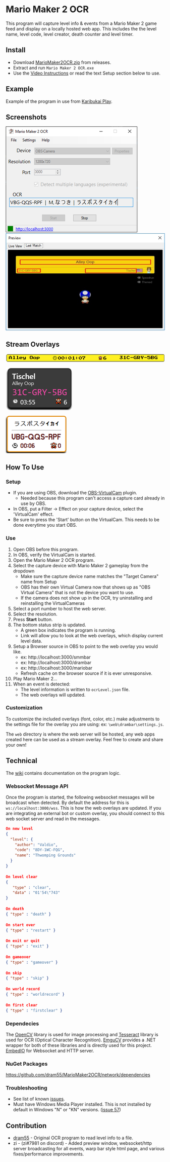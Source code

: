 # Mario Maker 2 OCR
This program will capture level info & events from a Mario Maker 2 game feed and display on a locally hosted web app. This includes the the level name, level code, level creator, death counter and level timer. 


## Install
- Download [MarioMaker2OCR.zip](https://github.com/dram55/MarioMaker2OCR/releases) from releases.
- Extract and run `Mario Maker 2 OCR.exe`
- Use the [Video Instructions](https://youtu.be/HsQZIANz1Yc) or read the text Setup section below to use. 

## Example
Example of the program in use from [Karibukai Play](https://youtu.be/myG9h01B4Bs?t=445).

## Screenshots
![](screenshots/screenshot.png) ![](screenshots/preview.jpg)

## Stream Overlays
![](screenshots/smmbar.png) 

![](screenshots/drambar.png)

![](screenshots/mariobar.png)



## How To Use
### Setup
- If you are using OBS, download the [OBS-VirtualCam](https://obsproject.com/forum/resources/obs-virtualcam.949/) plugin.
    - Needed because this program can't access a capture card already in use by OBS.
- In OBS, put a Filter -> Effect on your capture device, select the 'VirtualCam' effect.
- Be sure to press the 'Start' button on the VirtualCam. This needs to be done everytime you start OBS.

### Use
1) Open OBS before this program.
1) In OBS, verify the VirtualCam is started. 
1) Open the Mario Maker 2 OCR program.
1) Select the capture device with Mario Maker 2 gameplay from the dropdown 
   - Make sure the capture device name matches the "Target Camera" name from Setup
   - OBS has their own Virtual Camera now that shows up as "OBS Virtual Camera" that is not the device you want to use.
   - If the camera does not show up in the OCR, try uninstalling and reinstalling the VirtualCameras
1) Select a port number to host the web server.
1) Select the resolution.
1) Press **Start** button.
1) The bottom status strip is updated.
   - A green box indicates the program is running. 
   - Link will allow you to look at the web overlays, which display current level data.
1) Setup a Browser source in OBS to point to the web overlay you would like.
    - ex: http://localhost:3000/smmbar
    - ex: http://localhost:3000/drambar
    - ex: http://localhost:3000/mariobar
    - Refresh cache on the browser source if it is ever unresponsive.
1) Play Mario Maker 2...
1) When an event is detected:
   - The level information is written to `ocrLevel.json` file. 
   - The web overlays will updated.
   
### Customization
To customize the included overlays (font, color, etc.) make adjustments to the settings file for the overlay you are using: ex: `\web\drambar\settings.js`.

The `web` directory is where the web server will be hosted, any web apps created here can be used as a stream overlay. Feel free to create and share your own!


## Technical
The [wiki](https://github.com/dram55/MarioMaker2OCR/wiki/Program-Details) contains documentation on the program logic.


### Websocket Message API
Once the program is started, the following websocket messages will be broadcast when detected. By default the address for this is `ws://localhost:3000/wss`. This is how the web overlays are updated. If you are integrating an external bot or custom overlay, you should connect to this web socket server and read in the messages.
``` JSON
On new level
{
  "level": {
    "author": "Valdio",
    "code": "8DY-1WC-FQG",
    "name": "Thwomping Grounds"
  }
}

On level clear
{
   "type" : "clear",
   "data" : "01'54\"743"
}

On death
{ "type" : "death" }

On start over
{ "type" : "restart" }

On exit or quit
{ "type" : "exit" }

On gameover
{ "type" : "gameover" }

On skip
{ "type" : "skip" }

On world record
{ "type" : "worldrecord" }

On first clear
{ "type" : "firstclear" }

```



### Dependecies
The [OpenCV](https://opencv.org/) library is used for image processing and [Tesseract](https://opensource.google.com/projects/tesseract) library is used for OCR (Optical Character Recognition). [EmguCV](http://www.emgu.com/wiki/index.php/Main_Page) provides a .NET wrapper for both of these libraries and is directly used for this project. [EmbedIO](https://github.com/unosquare/embedio) for Websocket and HTTP server.

### NuGet Packages
https://github.com/dram55/MarioMaker2OCR/network/dependencies

### Troubleshooting
 - See list of known [issues](https://github.com/dram55/MarioMaker2OCR/issues).
 - Must have Windows Media Player installed. This is not installed by default in Windows "N" or "KN" versions. ([issue 57](https://github.com/dram55/MarioMaker2OCR/issues/57))

## Contribution
- [dram55](https://twitter.com/dram555) - Original OCR program to read level info to a file.
- zi - (zi#7981 on discord) - Added preview window, websocket/http server broadcasting for all events, warp bar style html page, and various fixes/performance improvements. 
